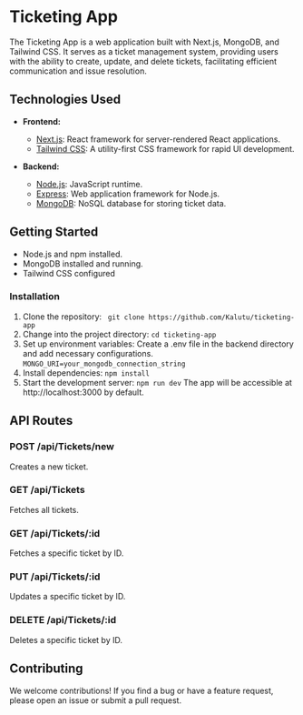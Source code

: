# Ticketing App

The Ticketing App is a web application built with Next.js, MongoDB, and Tailwind CSS. It serves as a ticket management system, providing users with the ability to create, update, and delete tickets, facilitating efficient communication and issue resolution.

## Technologies Used

- **Frontend:**

  - [Next.js](https://nextjs.org/): React framework for server-rendered React applications.
  - [Tailwind CSS](https://tailwindcss.com/): A utility-first CSS framework for rapid UI development.

- **Backend:**
  - [Node.js](https://nodejs.org/): JavaScript runtime.
  - [Express](https://expressjs.com/): Web application framework for Node.js.
  - [MongoDB](https://www.mongodb.com/): NoSQL database for storing ticket data.

## Getting Started

- Node.js and npm installed.
- MongoDB installed and running.
- Tailwind CSS configured

### Installation

1. Clone the repository: ` git clone https://github.com/Kalutu/ticketing-app`
2. Change into the project directory: `cd ticketing-app`
3. Set up environment variables:
   Create a .env file in the backend directory and add necessary configurations.
   `MONGO_URI=your_mongodb_connection_string`
4. Install dependencies: `npm install`
5. Start the development server: `npm run dev`
   The app will be accessible at http://localhost:3000 by default.

## API Routes

### POST /api/Tickets/new

Creates a new ticket.

### GET /api/Tickets

Fetches all tickets.

### GET /api/Tickets/:id

Fetches a specific ticket by ID.

### PUT /api/Tickets/:id

Updates a specific ticket by ID.

### DELETE /api/Tickets/:id

Deletes a specific ticket by ID.

## Contributing

We welcome contributions! If you find a bug or have a feature request, please open an issue or submit a pull request.
